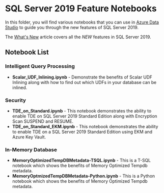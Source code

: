 # SQL Server 2019 Feature Notebooks
In this folder, you will find various notebooks that you can use in [Azure Data Studio](https://docs.microsoft.com/sql/azure-data-studio/what-is) to guide you through the new features of SQL Server 2019.

The [What's New](https://docs.microsoft.com/en-us/sql/sql-server/what-s-new-in-sql-server-ver15?view=sql-server-ver15) article covers all the *NEW* features in SQL Server 2019.

## Notebook List
### Intelligent Query Processing
*  **Scalar_UDF_Inlining.ipynb** - Demonstrate the benefits of Scalar UDF Inlining along with how to find out which UDFs in your database can be inlined.

### Security 
* **TDE_on_Standard.ipynb** - This notebook demonstrates the ability to enable TDE on SQL Server 2019 Standard Edition along with Encryption Scan SUSPEND and RESUME.
* **TDE_on_Standard_EKM.ipynb** - This notebook demonstrates the ability to enable TDE on a SQL Server 2019 Standard Edition using EKM and Azure Key Vault.

### In-Memory Database
* **MemoryOptimizedTempDBMetadata-TSQL.ipynb** - This is a T-SQL notebook which shows the benefits of Memory Optimized Tempdb metadata.
* **MemoryOptmizedTempDBMetadata-Python.ipynb** - This is a Python notebook which shows the benefits of Memory Optimized Tempdb metadata.

